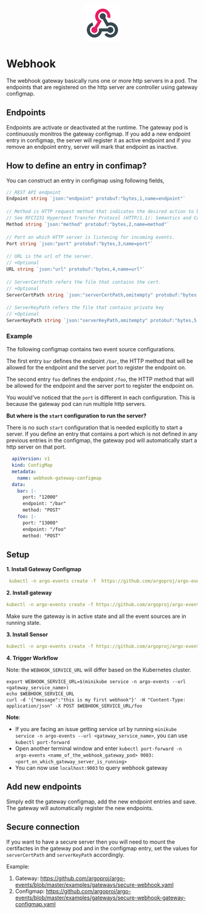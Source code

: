<p align="center">
  <img src="https://github.com/argoproj/argo-events/blob/update-docs/docs/assets/webhook.png?raw=true" alt="Webhook"/>
</p>

# Webhook

The webhook gateway basically runs one or more http servers in a pod.
The endpoints that are registered on the http server are controller using gateway configmap.

## Endpoints
Endpoints are activate or deactivated at the runtime. The gateway pod
is continuously monitros the gateway configmap. If you add a new endpoint entry in configmap, the server will register it as
active endpoint and if you remove an endpoint entry, server will mark that endpoint as inactive.

## How to define an entry in confimap?
You can construct an entry in configmap using following fields,

```go
// REST API endpoint
Endpoint string `json:"endpoint" protobuf:"bytes,1,name=endpoint"`

// Method is HTTP request method that indicates the desired action to be performed for a given resource.
// See RFC7231 Hypertext Transfer Protocol (HTTP/1.1): Semantics and Content
Method string `json:"method" protobuf:"bytes,2,name=method"`

// Port on which HTTP server is listening for incoming events.
Port string `json:"port" protobuf:"bytes,3,name=port"`

// URL is the url of the server. 
// +Optional
URL string `json:"url" protobuf:"bytes,4,name=url"`

// ServerCertPath refers the file that contains the cert.
// +Optional
ServerCertPath string `json:"serverCertPath,omitempty" protobuf:"bytes,4,opt,name=serverCertPath"`

// ServerKeyPath refers the file that contains private key
// +Optional
ServerKeyPath string `json:"serverKeyPath,omitempty" protobuf:"bytes,5,opt,name=serverKeyPath"`
```

### Example
The following configmap contains two event source configurations.

The first entry `bar` defines the endpoint `/bar`, the HTTP method that will be allowed for the endpoint and
the server port to register the endpoint on. 

The second entry `foo` defines the endpoint `/foo`, the HTTP method that will be allowed for the endpoint and
the server port to register the endpoint on. 

You would've noticed that the `port` is different in each configuration. This is because the gateway pod can 
run multiple http servers.

**But where is the `start` configuration to run the server?** 

There is no such `start` configuration that is needed explicitly to start a server.
If you define an entry that contains a port which is not defined in any previous entries in the configmap, the
gateway pod will automatically start a http server on that port.

```yaml
  apiVersion: v1
  kind: ConfigMap
  metadata:
    name: webhook-gateway-configmap
  data:
    bar: |-    
      port: "12000"
      endpoint: "/bar"
      method: "POST"  
    foo: |-
      port: "13000"
      endpoint: "/foo"
      method: "POST"
```

## Setup

**1. Install Gateway Configmap**

```yaml
 kubectl -n argo-events create -f  https://github.com/argoproj/argo-events/blob/master/examples/gateways/webhook-gateway-configmap.yaml
```

**2. Install gateway**
```yaml
kubectl -n argo-events create -f https://github.com/argoproj/argo-events/blob/master/examples/gateways/webhook-http.yaml
```
Make sure the gateway is in active state and all the event sources are in running state.
   
**3. Install Sensor**
```yaml
kubectl -n argo-events create -f https://github.com/argoproj/argo-events/blob/master/examples/sensors/webhook-http.yaml
```

**4. Trigger Workflow**

Note: the `WEBHOOK_SERVICE_URL` will differ based on the Kubernetes cluster.
```
export WEBHOOK_SERVICE_URL=$(minikube service -n argo-events --url <gateway_service_name>)
echo $WEBHOOK_SERVICE_URL
curl -d '{"message":"this is my first webhook"}' -H "Content-Type: application/json" -X POST $WEBHOOK_SERVICE_URL/foo
```

<b>Note</b>: 
   * If you are facing an issue getting service url by running `minikube service -n argo-events --url <gateway_service_name>`, you can use `kubectl port-forward`
   * Open another terminal window and enter `kubectl port-forward -n argo-events <name_of_the_webhook_gateway_pod> 9003:<port_on_which_gateway_server_is_running>`
   * You can now use `localhost:9003` to query webhook gateway

## Add new endpoints
Simply edit the gateway configmap, add the new endpoint entries and save. The gateway 
will automatically register the new endpoints.

## Secure connection
If you want to have a secure server then you will need to mount the certifactes in the gateway pod and in 
the configmap entry, set the values for `serverCertPath` and `serverKeyPath` accordingly.

Example: 
1. Gateway: https://github.com/argoproj/argo-events/blob/master/examples/gateways/secure-webhook.yaml
2. Configmap: https://github.com/argoproj/argo-events/blob/master/examples/gateways/secure-webhook-gateway-configmap.yaml

